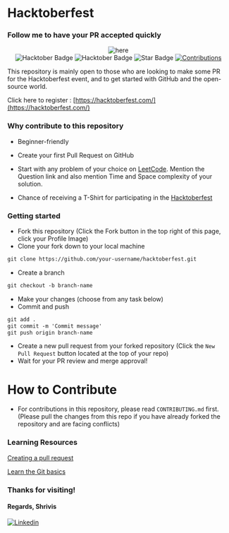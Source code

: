 # Hacktoberfest

### Follow me to have your PR accepted quickly

<div align="center">
<img src="https://drive.google.com/uc?export=view&id=1ymdz7cV_gsYAHGAZoxNyz42vyayz-aS5" alt="here"/>
</div>

<div align="center">
<img src="https://badges.frapsoft.com/os/v1/open-source.svg?v=102" alt="Hacktober Badge" />
<img src="https://img.shields.io/badge/HacktoberFest-2022-blueviolet" alt="Hacktober Badge"/>
 <img src="https://img.shields.io/static/v1?label=%F0%9F%8C%9F&message=If%20Useful&style=style=flat&color=BC4E99" alt="Star Badge"/>
 <a href="https://github.com/codemistic" ><img src="https://img.shields.io/badge/Contributions-welcome-violet.svg?style=flat&logo=git" alt="Contributions" /></a>
</div>


  

This repository is mainly open to those who are looking to make some PR for the Hacktoberfest event, and to get started with GitHub and the open-source world.

Click here to register : [https://hacktoberfest.com/](https://hacktoberfest.com/)
  


### Why contribute to this repository

  

- Beginner-friendly

  

- Create your first Pull Request on GitHub

  

- Start with any problem of your choice on [LeetCode](https://leetcode.com). Mention the Question link and also mention Time and Space complexity of your solution.

  

- Chance of receiving a T-Shirt for participating in the [Hacktoberfest](https://hacktoberfest.digitalocean.com)

### Getting started

* Fork this repository (Click the Fork button in the top right of this page, click your Profile Image)
* Clone your fork down to your local machine

```markdown
git clone https://github.com/your-username/hacktoberfest.git
```

* Create a branch

```markdown
git checkout -b branch-name
```

* Make your changes (choose from any task below)
* Commit and push

```markdown
git add .
git commit -m 'Commit message'
git push origin branch-name
```

* Create a new pull request from your forked repository (Click the `New Pull Request` button located at the top of your repo)
* Wait for your PR review and merge approval!


# How to Contribute

  
- For contributions in this repository, please read `CONTRIBUTING.md` first. (Please pull the changes from this repo if you have already forked the repository and are facing conflicts)

  

### Learning Resources

  

[Creating a pull request](https://services.github.com/on-demand/intro-to-github/create-pull-request)

  

[Learn the Git basics](https://try.github.io)


### Thanks for visiting!
#### Regards, Shrivis
[![Linkedin](https://img.shields.io/badge/-LinkedIn-blue?style=flat-square&logo=Linkedin&logoColor=white&link=https://www.linkedin.com/in/shrivis/)](https://www.linkedin.com/in/shrivis/)
